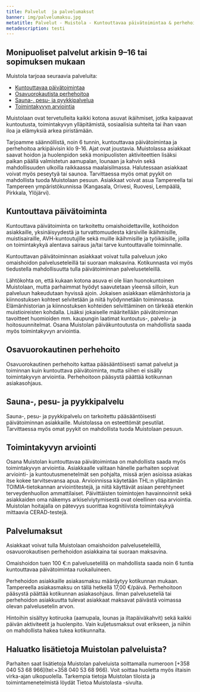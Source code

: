 ```yaml
---
title: Palvelut  ja palvelumaksut
banner: img/palvelumaksu.jpg
metatitle: Palvelut - Muistola - Kuntouttavaa päivätoimintaa & perhehoitoa Tampereella
metadescription: testi
---
```

## Monipuoliset palvelut arkisin 9–16 tai sopimuksen mukaan

Muistola tarjoaa seuraavia palveluita:

* <a href="palvelut/#kuntouttava-päivätoiminta">Kuntouttavaa päivätoimintaa</a>
* <a href="palvelut/#osavuorokautinen-perhehoito">Osavuorokautista perhehoitoa</a>
* <a href="palvelut/#sauna-pesu-ja-pyykkipalvelu">Sauna-, pesu- ja pyykkipalvelua</a>
* <a href="palvelut/#toimintakyvyn-arviointi">Toimintakyvyn arviointia</a>

Muistolaan ovat tervetulleita kaikki kotona asuvat ikäihmiset, jotka kaipaavat kuntoutusta, toimintakyvyn ylläpitämistä, sosiaalisia suhteita tai ihan vaan iloa ja elämyksiä arkea piristämään.

Tarjoamme säännöllistä, noin 6 tunnin, kuntouttavaa päivätoimintaa ja perhehoitoa arkipäivisin klo 9-16. Ajat ovat joustavia. Muistolassa asiakkaat saavat hoidon ja huolenpidon sekä monipuolisten aktiviteettien lisäksi paikan päällä valmistetun aamupalan, lounaan ja kahvin sekä mahdollisuuden ulkoilla raikkaassa maalaisilmassa. Halutessaan asiakkaat voivat myös peseytyä tai saunoa. Tarvittaessa myös omat pyykit on mahdollista tuoda Muistolaan pesuun. Asiakkaat voivat asua Tampereella tai Tampereen ympäristökunnissa (Kangasala, Orivesi, Ruovesi, Lempäälä, Pirkkala, Ylöjärvi).

## Kuntouttava päivätoiminta

Kuntouttava päivätoiminta on tarkoitettu omaishoidettaville, kotihoidon asiakkaille, yksinäisyydestä ja turvattomuudesta kärsiville ikäihmisille, muistisairaille, AVH-kuntoutujille sekä muille ikäihmisille ja työikäisille, joilla on toimintakykyä alentava sairaus ja/tai tarve kuntouttavalle toiminnalle.

Kuntouttavan päivätoiminnan asiakkaat voivat tulla palveluun joko  omaishoidon palveluseteleillä tai suoraan maksavina. Kotikunnasta voi  myös tiedustella mahdollisuutta tulla päivätoiminnan palveluseteleillä.

Lähtökohta on, että kukaan kotona asuva ei ole liian huonokuntoinen Muistolaan, mutta parhaimmat hyödyt saavutetaan yleensä silloin, kun palveluun hakeudutaan hyvissä ajoin. Jokaisen asiakkaan elämänhistoria ja kiinnostuksen kohteet selvitetään ja niitä hyödynnetään toiminnassa. Elämänhistorian ja kiinnostuksen kohteiden selvittäminen on tärkeää etenkin muistioireisten kohdalla. Lisäksi jokaiselle määritellään päivätoiminnan tavoitteet huomioiden mm. kaupungin laatimat kuntoutus-, palvelu- ja hoitosuunnitelmat. Osana Muistolan päiväkuntoutusta on mahdollista saada myös toimintakyvyn arviointia.

## Osavuorokautinen perhehoito

Osavuorokautinen perhehoito kattaa pääsääntöisesti samat palvelut ja toiminnan kuin kuntouttava päivätoiminta, mutta siihen ei sisälly toimintakyvyn arviointia. Perhehoitoon pääsystä päättää kotikunnan asiakasohjaus.

## Sauna-, pesu- ja pyykkipalvelu

Sauna-, pesu- ja pyykkipalvelu on tarkoitettu pääsääntöisesti päivätoiminnan asiakkaille. Muistolassa on esteettömät pesutilat. Tarvittaessa myös omat pyykit on mahdollista tuoda Muistolaan pesuun.

## Toimintakyvyn arviointi

Osana Muistolan kuntouttavaa päivätoimintaa on mahdollista saada myös toimintakyvyn arviointia. Asiakkaalle valitaan hänelle parhaiten sopivat arviointi- ja kuntoutusmenetelmät sen pohjalta, missä arjen asioissa asiakas itse kokee tarvitsevansa apua. Arvioinnissa käytetään THL:n ylläpitämän TOIMIA-tietokannan arviointitestejä, ja niitä käyttävät asiaan perehtyneet terveydenhuollon ammattilaiset. Päivittäisten toimintojen havainnoinnit sekä asiakkaiden oma näkemys arkiselviytymisestä ovat oleellinen osa arviointia. Muistolan hoitajalla on pätevyys suorittaa kognitiivista toimintakykyä mittaavia CERAD-testejä.

## Palvelumaksut

Asiakkaat voivat tulla Muistolaan omaishoidon palveluseteleillä, osavuorokautisen perhehoidon asiakkaina tai suoraan maksavina.

Omaishoidon tuen 100 €:n palvelusetelillä on mahdollista saada noin 6 tuntia kuntouttavaa päivätoimintaa ruokailuineen.

Perhehoidon asiakkaille asiakasmaksu määräytyy kotikunnan mukaan. Tampereella asiakasmaksu on tällä hetkellä 17,00 €/päivä. Perhehoitoon pääsystä päättää kotikunnan asiakasohjaus. Ilman palveluseteliä tai perhehoidon asiakkuutta tulevat asiakkaat maksavat päivästä voimassa olevan palvelusetelin arvon.

Hintoihin sisältyy kotiruoka (aamupala, lounas ja iltapäiväkahvit) sekä kaikki päivän aktiviteetit ja huolenpito. Vain kuljetusmaksut ovat erikseen, ja niihin on mahdollista hakea tukea kotikunnalta.

## Haluatko lisätietoja Muistolan palveluista?

Parhaiten saat lisätietoja Muistolan palveluista soittamalla numeroon [+358 040 53 68 966](tel:+358 040 53 68 966). Voit soittaa huoletta myös iltaisin virka-ajan ulkopuolella. 
Tarkempia tietoja Muistolan tiloista ja toimintamenetelmistä löydät Tietoa Muistolasta -sivulta.

